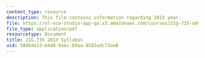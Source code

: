 ```yaml
---
content_type: resource
description: This file contains information regarding 2013 year.
file: https://ol-ocw-studio-app-qa.s3.amazonaws.com/courses/21g-735-advanced-topics-in-hispanic-literature-and-film-the-films-of-luis-bunuel-fall-2013/58d6de1364d09aecb9aa8583adc73ae8_MIT21G_735F13_2013Syllabus.pdf
file_type: application/pdf
resourcetype: Document
title: 21G.735 2013 Syllabus
uid: 58d6de13-64d0-9aec-b9aa-8583adc73ae8
---
```

